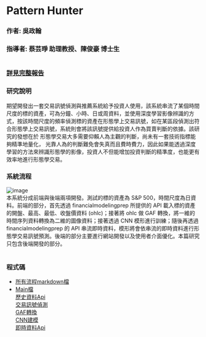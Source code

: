 # Pattern Hunter
### 作者: 吳政翰
### 指導者: 蔡芸琤 助理教授、陳俊豪 博士生
#  
### [詳見完整報告](https://github.com/albert0796/MachineLearning/blob/master/Project_PatternHunter/Report/%E5%A0%B1%E5%91%8A%E8%AA%AA%E6%98%8E%E6%9B%B8.pdf)
### 研究說明  
期望開發出一套交易訊號偵測與推薦系統給予投資人使用，該系統串流了某個時間尺度的標的資產，可為分鐘、小時、日或周資料，並使用深度學習影像辨識的方式，按該時間尺度的頻率偵測標的資產在形態學上交易訊號，如在某區段偵測出符合形態學上交易訊號，系統則會將該訊號提供給投資人作為買賣判斷的依據。該研究的發想在於 形態學交易大多需要仰賴人為主觀的判斷，尚未有一套技術指標能夠精準地量化， 光靠人為的判斷難免會失真而且費時費力，因此如果能透過深度學習的方法來辨識形態學的影像，投資人不但能增加投資判斷的精準度，也能更有效率地進行形態學交易。 
### 系統流程  
![image](https://github.com/albert0796/MachineLearning/blob/master/Project_PatternHunter/Report/flow_chart.png)  
本系統分成前端與後端兩項開發。測試的標的資產為 S&P 500，時間尺度為日資料。前端的部分，首先透過 financialmodelingprep 所提供的 API 載入標的資產的開盤、最高、最低、收盤價資料 (ohlc)；接著將 ohlc 做 GAF 轉換，將一維的時間序列資料轉換為二維的圖像資料；接著透過 CNN 模形進行訓練；隨後再透過 financialmodelingprep 的 API 串流即時資料，模形將會依串流的即時資料進行形態學交易訊號預測。後端的部分主要進行網站開發以及使用者介面優化。本篇研究只包含後端開發的部分。  
#  
### 程式碼  
* [所有流程markdown檔](https://github.com/albert0796/MachineLearning/blob/master/Project_PatternHunter/Code/Pattern%20Hunter%20%E5%90%B3%E6%94%BF%E7%BF%B0.ipynb)
* [Main檔](https://github.com/albert0796/MachineLearning/blob/master/Project_PatternHunter/Code/Main.py)  
[歷史資料Api](https://github.com/albert0796/MachineLearning/blob/master/Project_PatternHunter/Code/Api_history.py)  
[交易訊號偵測](https://github.com/albert0796/MachineLearning/blob/master/Project_PatternHunter/Code/Signal2.py)  
[GAF轉換](https://github.com/albert0796/MachineLearning/blob/master/Project_PatternHunter/Code/util_gasf.py)  
[CNN建模](https://github.com/albert0796/MachineLearning/blob/master/Project_PatternHunter/Code/util_gasf.py)  
[即時資料Api](https://github.com/albert0796/MachineLearning/blob/master/Project_PatternHunter/Code/Api_realtime.py)  

